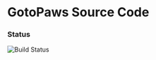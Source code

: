 GotoPaws Source Code
====================

### Status
![Build Status](https://travis-ci.org/nsaid-team/gotopaws.svg?branch=dev-branch)

